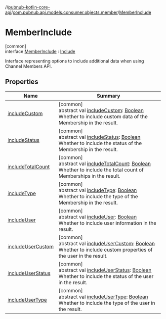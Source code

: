 //[pubnub-kotlin-core-api](../../../index.md)/[com.pubnub.api.models.consumer.objects.member](../index.md)/[MemberInclude](index.md)

# MemberInclude

[common]\
interface [MemberInclude](index.md) : [Include](../-include/index.md)

Interface representing options to include additional data when using Channel Members API.

## Properties

| Name | Summary |
|---|---|
| [includeCustom](../-include/include-custom.md) | [common]<br>abstract val [includeCustom](../-include/include-custom.md): [Boolean](https://kotlinlang.org/api/latest/jvm/stdlib/kotlin-stdlib/kotlin/-boolean/index.html)<br>Whether to include custom data of the Membership in the result. |
| [includeStatus](../-include/include-status.md) | [common]<br>abstract val [includeStatus](../-include/include-status.md): [Boolean](https://kotlinlang.org/api/latest/jvm/stdlib/kotlin-stdlib/kotlin/-boolean/index.html)<br>Whether to include the status of the Membership in the result. |
| [includeTotalCount](../-include/include-total-count.md) | [common]<br>abstract val [includeTotalCount](../-include/include-total-count.md): [Boolean](https://kotlinlang.org/api/latest/jvm/stdlib/kotlin-stdlib/kotlin/-boolean/index.html)<br>Whether to include the total count of Memberships in the result. |
| [includeType](../-include/include-type.md) | [common]<br>abstract val [includeType](../-include/include-type.md): [Boolean](https://kotlinlang.org/api/latest/jvm/stdlib/kotlin-stdlib/kotlin/-boolean/index.html)<br>Whether to include the type of the Membership in the result. |
| [includeUser](include-user.md) | [common]<br>abstract val [includeUser](include-user.md): [Boolean](https://kotlinlang.org/api/latest/jvm/stdlib/kotlin-stdlib/kotlin/-boolean/index.html)<br>Whether to include user information in the result. |
| [includeUserCustom](include-user-custom.md) | [common]<br>abstract val [includeUserCustom](include-user-custom.md): [Boolean](https://kotlinlang.org/api/latest/jvm/stdlib/kotlin-stdlib/kotlin/-boolean/index.html)<br>Whether to include custom properties of the user in the result. |
| [includeUserStatus](include-user-status.md) | [common]<br>abstract val [includeUserStatus](include-user-status.md): [Boolean](https://kotlinlang.org/api/latest/jvm/stdlib/kotlin-stdlib/kotlin/-boolean/index.html)<br>Whether to include the status of the user in the result. |
| [includeUserType](include-user-type.md) | [common]<br>abstract val [includeUserType](include-user-type.md): [Boolean](https://kotlinlang.org/api/latest/jvm/stdlib/kotlin-stdlib/kotlin/-boolean/index.html)<br>Whether to include the type of the user in the result. |
